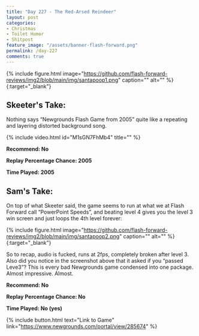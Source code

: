 ```yaml
---
title: "Day 227 - The Red-Arsed Reindeer"
layout: post
categories:
- Christmas
- Toilet Humor
- Shitpost
feature_image: "/assets/banner-flash-forward.png"
permalink: /day-227
comments: true
---
```


{% include figure.html image="https://github.com/flash-forward-reviews/img2/blob/main/img/santapoop1.png" caption="" alt="" %}{:target="_blank"}

## Skeeter's Take:

Nothing says “Newgrounds Flash Game from 2005” quite like a repeating and layering distorted background song.

{% include video.html id="M1sGN7FhMb4" title="" %}

**Recommend: No**

**Replay Percentage Chance: 2005**

**Time Played: 2005**

## Sam's Take:

On top of what Skeeter said, the game seems to run at what we at Flash Forward call “PowerPoint Speeds”, and beating level 4 gives you the level 3 win screen and just loops the 4th level forever:

{% include figure.html image="https://github.com/flash-forward-reviews/img2/blob/main/img/santapoop2.png" caption="" alt="" %}{:target="_blank"}

So to recap, audio is fucked, runs at 2fps, completely broken after level 3. Also did you notice in the screenshot above that it asked if you “passed Leve3”? This is every bad Newgrounds game condensed into one package. Almost impressive. Almost.

**Recommend: No** 

**Replay Percentage Chance: No**

**Time Played: No (yes)**

{% include button.html text="Link to Game" link="https://www.newgrounds.com/portal/view/285674" %}